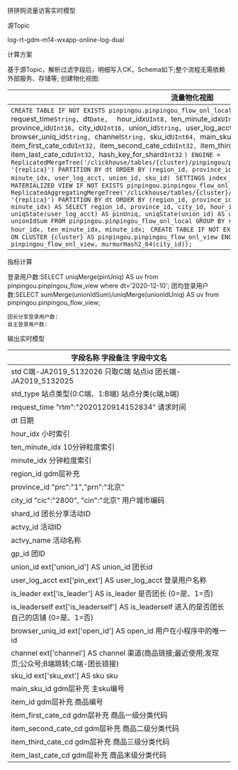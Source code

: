 拼拼购流量访客实时模型

源Topic

log-rt-gdm-m14-wxapp-online-log-dual

计算方案

基于源Topic，解析过滤字段后，明细写入CK，Schema如下;整个流程无需依赖外部服务、存储等; 创建物化视图:

| 流量物化视图                                                 |
| ------------------------------------------------------------ |
| `CREATE TABLE IF NOT EXISTS pinpingou.pinpingou_flow_onl_local ON CLUSTER {cluster} (  `std` String,  `request_time` String,  `dt` Date, ` 							`  `hour_idx` UInt8,  `ten_minute_idx` UInt8,  `minute_idx` UInt16,  `region_id` UInt16,  `province_id` UInt16,  `city_id` UInt16,  `union_id` String,  `user_log_acct` String,  `is_leader` Int8,  `is_leaderself` Int8,  `browser_uniq_id` String,  `channel` String,  `sku_id` UInt64,  `main_sku_id` UInt64,  `item_id` UInt64,  `item_first_cate_cd` UInt32,  `item_second_cate_cd` UInt32,  `item_third_cate_cd` UInt32,  `item_last_cate_cd` UInt32,  `hash_key_for_shard` Int32 ` 							`) ENGINE = ReplicatedMergeTree('/clickhouse/tables/{cluster}/pinpingou/pinpingou_flow_local/{shard}', '{replica}') PARTITION BY dt ORDER BY (region_id, province_id, city_id, hour_idx, ten_minute_idx, minute_idx, user_log_acct, union_id, sku_id) ` 							`SETTINGS index_granularity = 8192; ` 							`CREATE MATERIALIZED VIEW IF NOT EXISTS pinpingou.pinpingou_flow_onl_view ON CLUSTER {cluster} ENGINE = ReplicatedAggregatingMergeTree('/clickhouse/tables/{cluster}/pinpingou/pinpingou_flow_view/{shard}', '{replica}') PARTITION BY dt ORDER BY (region_id, province_id, city_id, hour_idx, ten_minute_idx, minute_idx) AS SELECT region_id, province_id, city_id, hour_idx, ten_minute_idx, minute_idx, uniqState(user_log_acct) AS pinUniq, uniqState(union_id) AS unionIdUniq, sumState(union_id) AS unionIdSum FROM pinpingou.pinpingou_flow_onl_local GROUP BY region_id, province_id, city_id, hour_idx, ten_minute_idx, minute_idx; ` 							`CREATE TABLE IF NOT EXISTS pinpingou.pinpingou_flow_onl_dist ON CLUSTER {cluster} AS pinpingou.pinpingou_flow_onl_view ENGINE = Distributed({cluster}, pinpingou, pinpingou_flow_onl_view, murmurHash2_64(city_id)); ` |

指标计算

登录用户数:SELECT uniqMerge(pinUniq) AS uv from pinpingou.pinpingou_flow_view where dt='2020-12-10'; 团均登录用户数:SELECT sumMerge(unionIdSum)/uniqMerge(unionIdUniq) AS uv from pinpingou.pinpingou_flow_view;

```
团长分享登录用户数:
自主登录用户数:
```

输出实时模型

| 字段名称 字段备注 字段中文名                                 |
| ------------------------------------------------------------ |
| std C端-JA2019_5132026 只取C端 站点id 团长端-JA2019_5132025  |
| std_type 站点类型(0:C端、1:B端) 站点分类(c端,b端)            |
| request_time "rtm":"2020120914152834" 请求时间               |
| dt 日期                                                      |
| hour_idx 小时索引                                            |
| ten_minute_idx 10分钟粒度索引                                |
| minute_idx 分钟粒度索引                                      |
| region_id gdm层补充                                          |
| province_id "prc":"1","prn":"北京"                           |
| city_id "cic":"2800", "cin":"北京" 用户城市编码              |
| shard_id 团长分享活动ID                                      |
| actvy_id 活动ID                                              |
| actvy_name 活动名称                                          |
| gp_id 团ID                                                   |
| union_id ext['union_id'] AS union_id 团长id                  |
| user_log_acct ext['pin_ext'] AS user_log_acct 登录用户名称   |
| is_leader ext['is_leader'] AS is_leader 是否团长 (0=是、1=否) |
| is_leaderself ext['is_leaderself'] AS is_leaderself 进入的是否团长自己的店铺 (0=是、1=否) |
| browser_uniq_id ext['open_id'] AS open_id 用户在小程序中的唯一id |
| channel ext['channel'] AS channel 渠道(商品链接;最近使用;发现页;公众号;B端跳转;C端-团长链接) |
| sku_id ext['sku_ext'] AS sku sku                             |
| main_sku_id gdm层补充 主sku编号                              |
| item_id gdm层补充 商品编号                                   |
| item_first_cate_cd gdm层补充 商品一级分类代码                |
| item_second_cate_cd gdm层补充 商品二级分类代码               |
| item_third_cate_cd gdm层补充 商品三级分类代码                |
| item_last_cate_cd gdm层补充 商品末级分类代码                 |